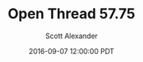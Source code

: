 ---
layout: podcast
title: "Open Thread 57.75"
author: Scott Alexander
description: https://slatestarcodex.com/2016/09/07/open-thread-57-75/
date: 2016-09-07 12:00:00 PDT
length: 59909
duration: 15
guid: open-thread-57-75
---